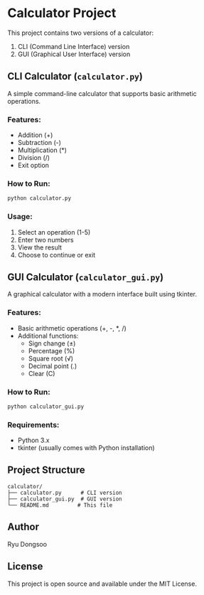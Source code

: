# Calculator Project

This project contains two versions of a calculator:
1. CLI (Command Line Interface) version
2. GUI (Graphical User Interface) version

## CLI Calculator (`calculator.py`)

A simple command-line calculator that supports basic arithmetic operations.

### Features:
- Addition (+)
- Subtraction (-)
- Multiplication (*)
- Division (/)
- Exit option

### How to Run:
```bash
python calculator.py
```

### Usage:
1. Select an operation (1-5)
2. Enter two numbers
3. View the result
4. Choose to continue or exit

## GUI Calculator (`calculator_gui.py`)

A graphical calculator with a modern interface built using tkinter.

### Features:
- Basic arithmetic operations (+, -, *, /)
- Additional functions:
  - Sign change (±)
  - Percentage (%)
  - Square root (√)
  - Decimal point (.)
  - Clear (C)

### How to Run:
```bash
python calculator_gui.py
```

### Requirements:
- Python 3.x
- tkinter (usually comes with Python installation)

## Project Structure
```
calculator/
├── calculator.py      # CLI version
├── calculator_gui.py  # GUI version
└── README.md         # This file
```

## Author
Ryu Dongsoo

## License
This project is open source and available under the MIT License. 